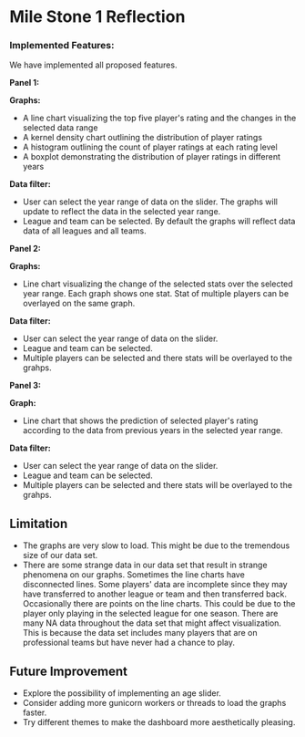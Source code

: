 # Mile Stone 1 Reflection

### Implemented Features:    
We have implemented all proposed features.   

**Panel 1:**  

**Graphs:**
- A line chart visualizing the top five player's rating and the changes in the selected data range
- A kernel density chart outlining the distribution of player ratings
- A histogram outlining the count of player ratings at each rating level
- A boxplot demonstrating the distribution of player ratings in different years

**Data filter:**
- User can select the year range of data on the slider. The graphs will update to reflect the data in the selected year range.
- League and team can be selected. By default the graphs will reflect data data of all leagues and all teams.

**Panel 2:**  

**Graphs:**
- Line chart visualizing the change of the selected stats over the selected year range. Each graph shows one stat. Stat of multiple players can be overlayed on the same graph.

**Data filter:**
- User can select the year range of data on the slider. 
- League and team can be selected. 
- Multiple players can be selected and there stats will be overlayed to the grahps.

**Panel 3:**

**Graph:**
- Line chart that shows the prediction of selected player's rating according to the data from previous years in the selected year range. 

**Data filter:**
- User can select the year range of data on the slider. 
- League and team can be selected. 
- Multiple players can be selected and there stats will be overlayed to the grahps.

## Limitation
- The graphs are very slow to load. This might be due to the tremendous size of our data set. 
- There are some strange data in our data set that result in strange phenomena on our graphs. Sometimes the line charts have disconnected lines. Some players' data are incomplete since they may have transferred to another league or team and then transferred back. Occasionally there are points on the line charts. This could be due to the player only playing in the selected league for one season. There are many NA data throughout the data set that might affect visualization. This is because the data set includes many players that are on professional teams but have never had a chance to play. 

## Future Improvement
- Explore the possibility of implementing an age slider.
- Consider adding more gunicorn workers or threads to load the graphs faster.
- Try different themes to make the dashboard more aesthetically pleasing.

